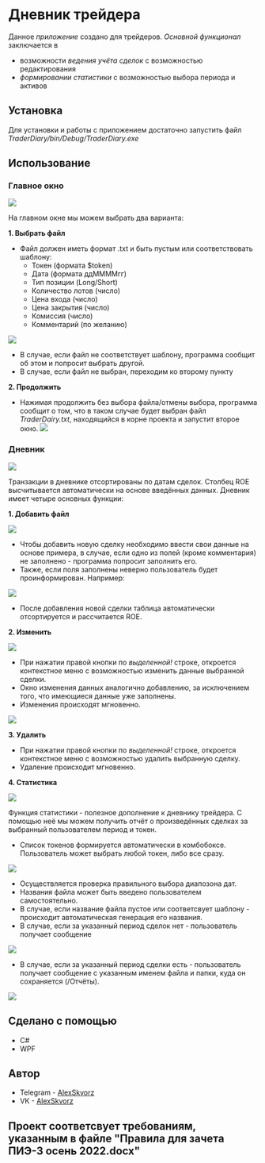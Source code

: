 # **Дневник трейдера**
Данное *приложение* создано для трейдеров. 
*Основной функционал* заключается в 
+ возможности *ведения учёта сделок* с возможностью редактирования
+ *формировании статистики* с возможностью выбора периода и активов
## **Установка**
Для установки и работы с приложением достаточно запустить файл *TraderDiary/bin/Debug/TraderDiary.exe*
## **Использование**
### **Главное окно**
![](https://github.com/AlexSkvorz/TraderDiary/blob/main/ScreensForREADME/First.png)

На главном окне мы можем выбрать два варианта:

**1. Выбрать файл**
- Файл должен иметь формат .txt и быть пустым или соответствовать шаблону:
    * Токен (формата $token)
    * Дата (формата ддММММгг)
    * Тип позиции (Long/Short)
    * Количество лотов (число)
    * Цена входа (число)
    * Цена закрытия (число)
    * Комиссия (число)
    * Комментарий (по желанию)

![](https://github.com/AlexSkvorz/TraderDiary/blob/main/ScreensForREADME/Second.png)
- В случае, если файл не соответствует шаблону, программа сообщит об этом и попросит выбрать другой. 
- В случае, если файл не выбран, переходим ко второму пункту

**2. Продолжить**
- Нажимая продолжить без выбора файла/отмены выбора, программа сообщит о том, что в таком случае будет выбран файл *TraderDairy.txt*, находящийся в корне проекта и запустит второе окно.
![](https://github.com/AlexSkvorz/TraderDiary/blob/main/ScreensForREADME/Third.png)

### Дневник
![](https://github.com/AlexSkvorz/TraderDiary/blob/main/ScreensForREADME/Fourth.png)

Транзакции в дневнике отсортированы по датам сделок. Столбец ROE высчитывается автоматически на основе введённых данных.
Дневник имеет четыре основных функции:

**1. Добавить файл**

![](https://github.com/AlexSkvorz/TraderDiary/blob/main/ScreensForREADME/Fifth.png)

+ Чтобы добавить новую сделку необходимо ввести свои данные на основе примера, в случае, если одно из полей (кроме комментария) не заполнено - программа попросит заполнить его. 
+ Также, если поля заполнены неверно пользователь будет проинформирован. Например:

![](https://github.com/AlexSkvorz/TraderDiary/blob/main/ScreensForREADME/Sixth.png)

+ После добавления новой сделки таблица автоматически отсортируется и рассчитается ROE.

**2. Изменить**

![](https://github.com/AlexSkvorz/TraderDiary/blob/main/ScreensForREADME/Seventh.png)

+ При нажатии правой кнопки по *выделенной!* строке, откроется контекстное меню с возможностью изменить данные выбранной сделки. 
+ Окно изменения данных аналогично добавлению, за исключением того, что имеющиеся данные уже заполнены. 
+ Изменения происходят мгновенно.

![](https://github.com/AlexSkvorz/TraderDiary/blob/main/ScreensForREADME/Eighth.png)

**3. Удалить**

+ При нажатии правой кнопки по *выделенной!* строке, откроется контекстное меню с возможностью удалить выбранную сделку.
+ Удаление происходит мгновенно.

**4. Статистика**

![](https://github.com/AlexSkvorz/TraderDiary/blob/main/ScreensForREADME/Ninth.png)

Функция статистики - полезное дополнение к дневнику трейдера. С помощью неё мы можем получить отчёт о произведённых сделках за выбранный пользователем период и токен.

+ Список токенов формируется автоматически в комбобоксе. Пользователь может выбрать любой токен, либо все сразу.

![](https://github.com/AlexSkvorz/TraderDiary/blob/main/ScreensForREADME/Tenth.png)

+ Осуществляется проверка правильного выбора диапозона дат.
+ Названия файла может быть введено пользователем самостоятельно.
+ В случае, если название файла пустое или соответсвует шаблону - происходит автоматическая генерация его названия.
+ В случае, если за указанный период сделок нет - пользователь получает сообщение

![](https://github.com/AlexSkvorz/TraderDiary/blob/main/ScreensForREADME/Eleventh.png)

+ В случае, если за указанный период сделки есть - пользователь получает сообщение с указанным именем файла и папки, куда он сохраняется (/Отчёты).

![](https://github.com/AlexSkvorz/TraderDiary/blob/main/ScreensForREADME/Twelfth.png)

## **Сделано с помощью**
+ С#
+ WPF

## **Автор**
+ Telegram - [AlexSkvorz](https://t.me/AlexSkvorz)
+ VK - [AlexSkvorz](https://vk.com/alexskvorz)

## **Проект соответсвует требованиям, указанным в файле "Правила для зачета ПИЭ-3 осень 2022.docx"**